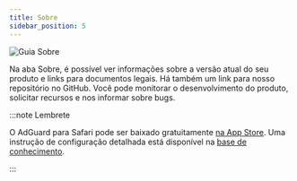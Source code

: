 ```yaml
---
title: Sobre
sidebar_position: 5
---
```


![Guia Sobre](https://cdn.adtidy.org/public/Adguard/Blog/AG_for_Safari_in-profundidade_review/About.png)

Na aba Sobre, é possível ver informações sobre a versão atual do seu produto e links para documentos legais. Há também um link para nosso repositório no GitHub. Você pode monitorar o desenvolvimento do produto, solicitar recursos e nos informar sobre bugs.

:::note Lembrete

O AdGuard para Safari pode ser baixado gratuitamente [na App Store](https://apps.apple.com/app/adguard-for-safari/id1440147259). Uma instrução de configuração detalhada está disponível na [base de conhecimento](/adguard-for-safari/installation/).

:::
